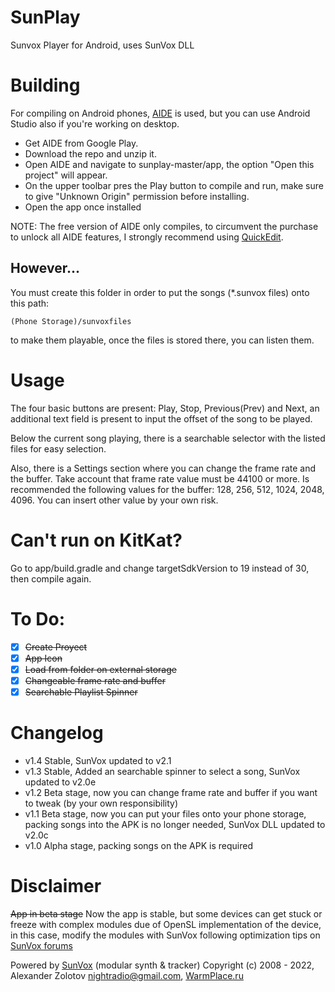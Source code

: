# SunPlay
Sunvox Player for Android, uses SunVox DLL

# Building
For compiling on Android phones, [AIDE](https://www.android-ide.com/) is used, but you can use Android Studio also if you're working on desktop.
- Get AIDE from Google Play.
- Download the repo and unzip it.
- Open AIDE and navigate to sunplay-master/app, the option "Open this project" will appear.
- On the upper toolbar pres the Play button to compile and run, make sure to give "Unknown Origin" permission before installing.
- Open the app once installed

NOTE: The free version of AIDE only compiles, to circumvent the purchase to unlock all AIDE features, I strongly recommend using [QuickEdit](https://play.google.com/store/apps/details?id=com.rhmsoft.edit).

## However...
You must create this folder in order to put the songs (*.sunvox files) onto this path:
```
(Phone Storage)/sunvoxfiles
```
to make them playable, once the files is stored there, you can listen them.

# Usage

The four basic buttons are present: Play, Stop, Previous(Prev) and Next, an additional text field is present to input the offset of the song to be played.

Below the current song playing, there is a searchable selector with the listed files for easy selection.

Also, there is a Settings section where you can change the frame rate and the buffer.
Take account that frame rate value must be 44100 or more.
Is recommended the following values for the buffer: 128, 256, 512, 1024, 2048, 4096. You can insert other value by your own risk.

# Can't run on KitKat?

Go to app/build.gradle and change targetSdkVersion to 19 instead of 30, then compile again.

# To Do:

- [x] <del>Create Proyect</del>
- [x] <del>App Icon</del>
- [x] <del>Load from folder on external storage</del>
- [x] <del>Changeable frame rate and buffer</del>
- [x] <del>Searchable Playlist Spinner</del>

# Changelog

- v1.4 Stable, SunVox updated to v2.1
- v1.3 Stable, Added an searchable spinner to select a song, SunVox updated to v2.0e
- v1.2 Beta stage, now you can change frame rate and buffer if you want to tweak (by your own responsibility)
- v1.1 Beta stage, now you can put your files onto your phone storage, packing songs into the APK is no longer needed, SunVox DLL updated to v2.0c
- v1.0 Alpha stage, packing songs on the APK is required

# Disclaimer

<del>App in beta stage</del> Now the app is stable, but some devices can get stuck or freeze with complex modules due of OpenSL implementation of the device, in this case, modify the modules with SunVox following optimization tips on [SunVox forums](https://warmplace.ru/forum/viewtopic.php?f=3&t=2379&p=7730)

Powered by [SunVox](https://warmplace.ru/soft/sunvox) (modular synth & tracker)
Copyright (c) 2008 - 2022, Alexander Zolotov <nightradio@gmail.com>, [WarmPlace.ru](https://warmplace.ru)